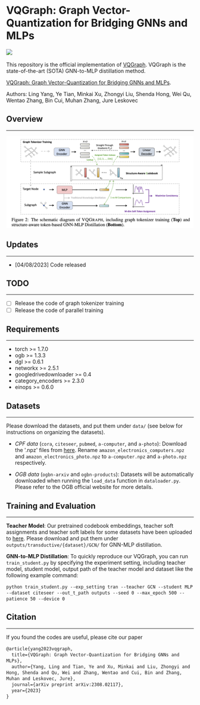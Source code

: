 # VQGraph: Graph Vector-Quantization for Bridging GNNs and MLPs
<a href="https://arxiv.org/pdf/2308.02117.pdf"><img src="https://img.shields.io/badge/arXiv-2308.02117-brown.svg" height=22.5></a>

This repository is the official implementation of [VQGraph](https://arxiv.org/pdf/2308.02117.pdf). VQGraph is the state-of-the-art (SOTA) GNN-to-MLP distillation method.

[VQGraph: Graph Vector-Quantization for Bridging GNNs and MLPs](https://arxiv.org/pdf/2308.02117.pdf).

Authors: Ling Yang, Ye Tian, Minkai Xu, Zhongyi Liu, Shenda Hong, Wei Qu, Wentao Zhang, Bin Cui, Muhan Zhang, Jure Leskovec



## Overview
---
![Alt text](image.png)


## Updates
---

- [04/08/2023] Code released

## TODO
---

- [ ] Release the code of graph tokenizer training
- [ ] Release the code of parallel training

## Requirements 
---
* torch >= 1.7.0
* ogb >= 1.3.3
* dgl >= 0.6.1
* networkx >= 2.5.1
* googledrivedownloader >= 0.4
* category_encoders >= 2.3.0
* einops >= 0.6.0

## Datasets
---
Please download the datasets, and put them under `data/` (see below for instructions on organizing the datasets).

- *CPF data* (`cora`, `citeseer`, `pubmed`, `a-computer`, and `a-photo`): Download the '.npz' files from [here](https://www.dropbox.com/sh/fchrckrpf99gho2/AABZwMOeOnuiCxBjqYd46Qz3a?dl=0). Rename `amazon_electronics_computers.npz` and `amazon_electronics_photo.npz` to `a-computer.npz` and `a-photo.npz` respectively.

- *OGB data* (`ogbn-arxiv` and `ogbn-products`): Datasets will be automatically downloaded when running the `load_data` function in `dataloader.py`. Please refer to the OGB official website for more details.

## Training and Evaluation
---

**Teacher Model**: Our pretrained codebook embeddings, teacher soft assignments and teacher soft labels for some datasets have been uploaded to [here](https://www.dropbox.com/scl/fo/9yss598aln21gzdiwix61/h?dl=0&rlkey=oscheo12z9md8uah7eakq62yj). Please download and put them under `outputs/transductive/{dataset}/GCN/` for GNN-MLP distillation.


**GNN-to-MLP Distillation**: To quickly reproduce our VQGraph, you can run `train_student.py` by specifying the experiment setting, including teacher model, student model, output path of the teacher model and dataset like the following example command: 

```
python train_student.py --exp_setting tran --teacher GCN --student MLP --dataset citeseer --out_t_path outputs --seed 0 --max_epoch 500 --patience 50 --device 0
```

## Citation
---
If you found the codes are useful, please cite our paper
```
@article{yang2023vqgraph,
  title={VQGraph: Graph Vector-Quantization for Bridging GNNs and MLPs},
  author={Yang, Ling and Tian, Ye and Xu, Minkai and Liu, Zhongyi and Hong, Shenda and Qu, Wei and Zhang, Wentao and Cui, Bin and Zhang, Muhan and Leskovec, Jure},
  journal={arXiv preprint arXiv:2308.02117},
  year={2023}
}
```
